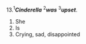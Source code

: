 13.<sup>1</sup>***Cinderella*** <sup>2</sup>***was*** <sup>3</sup>***upset***.

1. She
2. Is
3. Crying, sad, disappointed
